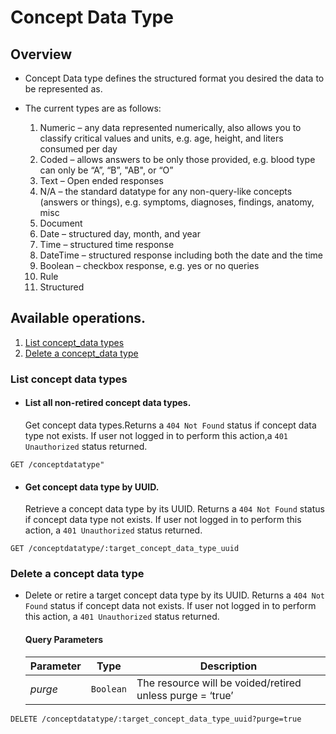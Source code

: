 # Concept Data Type

## Overview

* Concept Data type defines the structured format you desired the data to be represented as.

* The current types are as follows:
    
    1. Numeric – any data represented numerically, also allows you to classify critical values and units, e.g. age, height, and liters consumed per day
    2. Coded – allows answers to be only those provided, e.g. blood type can only be “A”, “B”, "AB", or “O”
    3. Text – Open ended responses
    4. N/A – the standard datatype for any non-query-like concepts (answers or things), e.g. symptoms, diagnoses, findings, anatomy, misc
    5. Document 
    6. Date – structured day, month, and year
    7. Time – structured time response
    8. DateTime – structured response including both the date and the time
    9. Boolean – checkbox response, e.g. yes or no queries
    10. Rule 
    11. Structured 


## Available operations. 

1. [List concept_data types](#list-concept-data-types)
4. [Delete a concept_data type](#delete-a-concept_data-type)


### List concept data types

* #### List all non-retired concept data types.
    
    Get concept data types.Returns a `404 Not Found` status if concept data type not exists. 
    If user not logged in to perform this action,a `401 Unauthorized` status returned. 

```console
GET /conceptdatatype"
```
    
* #### Get concept data type by UUID.

    Retrieve a concept data type by its UUID. Returns a `404 Not Found` status if concept data type not exists. If user not logged 
    in to perform this action, a `401 Unauthorized` status returned.
    
```console
GET /conceptdatatype/:target_concept_data_type_uuid
```
    
### Delete a concept data type

* Delete or retire a target concept data type by its UUID. Returns a `404 Not Found` 
  status if concept data not exists. If user not logged in to perform this action, 
  a `401 Unauthorized` status returned.

    #### Query Parameters

    Parameter | Type | Description
    --- | --- | ---
    *purge* | `Boolean` | The resource will be voided/retired unless purge = ‘true’

```console
DELETE /conceptdatatype/:target_concept_data_type_uuid?purge=true
```
